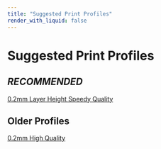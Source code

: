 ```yaml
---
title: "Suggested Print Profiles"
render_with_liquid: false
---
```





# Suggested Print Profiles

## *RECOMMENDED*

[0.2mm Layer Height Speedy Quality](./Speedy_Quality.json)


## Older Profiles

[0.2mm High Quality](https://github.com/qidi-community/Plus4-Wiki/tree/main/content/orca-slicer-settings/Print_Profiles/High-Quality-0.2)
